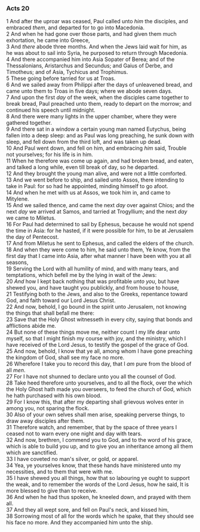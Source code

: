 ### Acts 20

1 And after the uproar was ceased, Paul called unto *him* the disciples, and embraced *them*, and departed for to go into Macedonia.  
2 And when he had gone over those parts, and had given them much exhortation, he came into Greece,  
3 And *there* abode three months. And when the Jews laid wait for him, as he was about to sail into Syria, he purposed to return through Macedonia.  
4 And there accompanied him into Asia Sopater of Berea; and of the Thessalonians, Aristarchus and Secundus; and Gaius of Derbe, and Timotheus; and of Asia, Tychicus and Trophimus.  
5 These going before tarried for us at Troas.  
6 And we sailed away from Philippi after the days of unleavened bread, and came unto them to Troas in five days; where we abode seven days.  
7 And upon the first *day* of the week, when the disciples came together to break bread, Paul preached unto them, ready to depart on the morrow; and continued his speech until midnight.  
8 And there were many lights in the upper chamber, where they were gathered together.  
9 And there sat in a window a certain young man named Eutychus, being fallen into a deep sleep: and as Paul was long preaching, he sunk down with sleep, and fell down from the third loft, and was taken up dead.  
10 And Paul went down, and fell on him, and embracing *him* said, Trouble not yourselves; for his life is in him.  
11 When he therefore was come up again, and had broken bread, and eaten, and talked a long while, even till break of day, so he departed.  
12 And they brought the young man alive, and were not a little comforted.  
13 And we went before to ship, and sailed unto Assos, there intending to take in Paul: for so had he appointed, minding himself to go afoot.  
14 And when he met with us at Assos, we took him in, and came to Mitylene.  
15 And we sailed thence, and came the next *day* over against Chios; and the next *day* we arrived at Samos, and tarried at Trogyllium; and the next *day* we came to Miletus.  
16 For Paul had determined to sail by Ephesus, because he would not spend the time in Asia: for he hasted, if it were possible for him, to be at Jerusalem the day of Pentecost.  
17 And from Miletus he sent to Ephesus, and called the elders of the church.  
18 And when they were come to him, he said unto them, Ye know, from the first day that I came into Asia, after what manner I have been with you at all seasons,  
19 Serving the Lord with all humility of mind, and with many tears, and temptations, which befell me by the lying in wait of the Jews:  
20 *And* how I kept back nothing that was profitable *unto you*, but have shewed you, and have taught you publickly, and from house to house,  
21 Testifying both to the Jews, and also to the Greeks, repentance toward God, and faith toward our Lord Jesus Christ.  
22 And now, behold, I go bound in the spirit unto Jerusalem, not knowing the things that shall befall me there:  
23 Save that the Holy Ghost witnesseth in every city, saying that bonds and afflictions abide me.  
24 But none of these things move me, neither count I my life dear unto myself, so that I might finish my course with joy, and the ministry, which I have received of the Lord Jesus, to testify the gospel of the grace of God.  
25 And now, behold, I know that ye all, among whom I have gone preaching the kingdom of God, shall see my face no more.  
26 Wherefore I take you to record this day, that I *am* pure from the blood of all *men*.  
27 For I have not shunned to declare unto you all the counsel of God.  
28 Take heed therefore unto yourselves, and to all the flock, over the which the Holy Ghost hath made you overseers, to feed the church of God, which he hath purchased with his own blood.  
29 For I know this, that after my departing shall grievous wolves enter in among you, not sparing the flock.  
30 Also of your own selves shall men arise, speaking perverse things, to draw away disciples after them.  
31 Therefore watch, and remember, that by the space of three years I ceased not to warn every one night and day with tears.  
32 And now, brethren, I commend you to God, and to the word of his grace, which is able to build you up, and to give you an inheritance among all them which are sanctified.  
33 I have coveted no man's silver, or gold, or apparel.  
34 Yea, ye yourselves know, that these hands have ministered unto my necessities, and to them that were with me.  
35 I have shewed you all things, how that so labouring ye ought to support the weak, and to remember the words of the Lord Jesus, how he said, It is more blessed to give than to receive.  
36 And when he had thus spoken, he kneeled down, and prayed with them all.  
37 And they all wept sore, and fell on Paul's neck, and kissed him,  
38 Sorrowing most of all for the words which he spake, that they should see his face no more. And they accompanied him unto the ship.  
